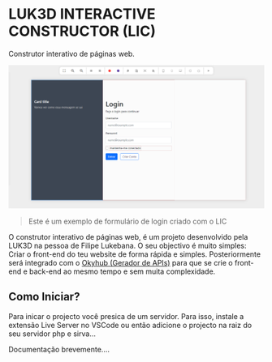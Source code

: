 # LUK3D INTERACTIVE CONSTRUCTOR (LIC)

Construtor interativo de páginas web.

<img src="./screenshot.png" >


> Este é um exemplo de formulário de login criado com o LIC


O construtor interativo de páginas web, é um projeto desenvolvido pela LUK3D na pessoa de Filipe Lukebana.
O seu objectivo é muito simples: Criar o front-end do teu website de forma rápida e simples. Posteriormente será integrado com o [Okyhub (Gerador de APIs)](http://okyhub.luk3d.com/#/)  para que se crie o front-end e back-end ao mesmo tempo e sem muita complexidade.

## Como Iniciar?
Para inicar o projecto você presica de um servidor. Para isso, instale  a extensão Live Server no VSCode ou então adicione o projecto na raiz do seu servidor php e sirva...


Documentação brevemente....
